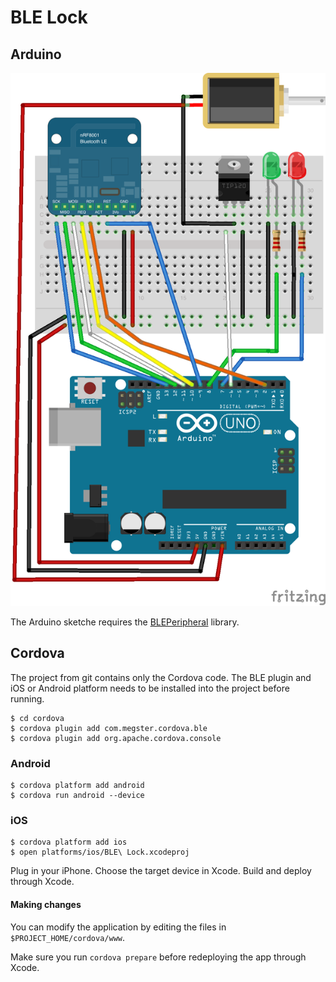 # BLE Lock

## Arduino

![](images/BluetoothLock.png)

The Arduino sketche requires the [BLEPeripheral](https://github.com/sandeepmistry/arduino-BLEPeripheral) library.

## Cordova

The project from git contains only the Cordova code. The BLE plugin and iOS or Android platform needs to be installed into the project before running.

    $ cd cordova
    $ cordova plugin add com.megster.cordova.ble
    $ cordova plugin add org.apache.cordova.console

### Android

    $ cordova platform add android
    $ cordova run android --device

### iOS

    $ cordova platform add ios
    $ open platforms/ios/BLE\ Lock.xcodeproj

Plug in your iPhone.
Choose the target device in Xcode.
Build and deploy through Xcode.

#### Making changes

You can modify the application by editing the files in `$PROJECT_HOME/cordova/www`.

Make sure you run `cordova prepare` before redeploying the app through Xcode.
